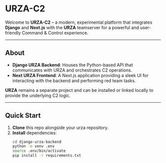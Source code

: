 # URZA-C2

Welcome to **URZA-C2** – a modern, experimental platform that integrates **Django** and **Next.js** with the **URZA** teamserver for a powerful and user-friendly Command & Control experience.

---

## About

- **Django URZA Backend**: Houses the Python-based API that communicates with URZA and orchestrates C2 operations.
- **Next URZA Frontend**: A Next.js application providing a sleek UI for interacting with the backend and performing red team tasks.

**URZA** remains a separate project and can be installed or linked locally to provide the underlying C2 logic.

---

## Quick Start

1. **Clone** this repo alongside your urza repository.
2. **Install** dependencies:
   ```bash
   cd django-urza-backend
   python -m venv .env
   source .env/bin/activate
   pip install -r requirements.txt
    ```